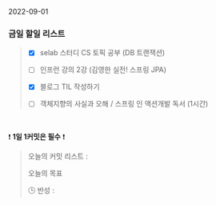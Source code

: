 2022-09-01
### 금일 할일 리스트


> - [x] selab 스터디 CS 토픽 공부 (DB 트랜잭션)
>
> - [ ] 인프런 강의 2강 (김영한 실전! 스프링 JPA)
>
> - [x] 블로그 TIL 작성하기
>
> - [ ] 객체지향의 사실과 오해 / 스프링 인 액션개발 독서 (1시간)  
>

<br/>

❗ **1일 1커밋은 필수** ❗
> 오늘의 커밋 리스트 :
>
> 오늘의 목표
>
> 🕒 반성 :
>
>
>

<br/>